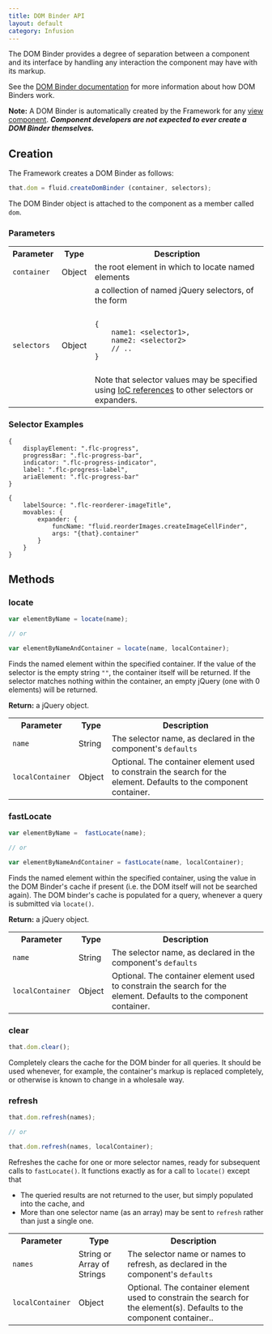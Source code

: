 ```yaml
---
title: DOM Binder API
layout: default
category: Infusion
---
```


The DOM Binder provides a degree of separation between a component and its interface by handling any interaction the component may have with its markup.

See the [DOM Binder documentation](DOMBinder.md) for more information about how DOM Binders work.

<div class="infusion-docs-note">

<strong>Note:</strong> A DOM Binder is automatically created by the Framework for any [view component](tutorial-gettingStartedWithInfusion/ViewComponents.md).
**_Component developers are not expected to ever create a DOM Binder themselves._**
</div>

## Creation

The Framework creates a DOM Binder as follows:

```javascript
that.dom = fluid.createDomBinder (container, selectors);
```

The DOM Binder object is attached to the component as a member called `dom`.

### Parameters

<table>
    <tr>
        <th>Parameter</th>
        <th>Type</th>
        <th>Description</th>
    </tr>
    <tr>
        <td><code>container</code></td>
        <td>Object</td>
        <td>the root element in which to locate named elements</td>
    </tr>
    <tr>
        <td><code>selectors</code></td>
        <td>Object</td>
        <td>a collection of named jQuery selectors, of the form
<pre>
<code>
{
    name1: &lt;selector1&gt;,
    name2: &lt;selector2&gt;
    // ..
}
</code>
</pre>
Note that selector values may be specified using <a href="IoCReferences.md">IoC references</a> to other selectors or expanders.
        </td>
    </tr>
</table>

### Selector Examples

```json5
{
    displayElement: ".flc-progress",
    progressBar: ".flc-progress-bar",
    indicator: ".flc-progress-indicator",
    label: ".flc-progress-label",
    ariaElement: ".flc-progress-bar"
}
```

```json5
{
    labelSource: ".flc-reorderer-imageTitle",
    movables: {
        expander: {
            funcName: "fluid.reorderImages.createImageCellFinder",
            args: "{that}.container"
        }
    }
}
```

## Methods

### locate

```javascript
var elementByName = locate(name);

// or

var elementByNameAndContainer = locate(name, localContainer);
```

Finds the named element within the specified container. If the value of the selector is the empty string `""`, the container itself
will be returned. If the selector matches nothing within the container, an empty jQuery (one with 0 elements) will be returned.

**Return:** a jQuery object.

<table>
    <tr>
        <th>Parameter</th>
        <th>Type</th>
        <th>Description</th>
    </tr>
    <tr>
        <td><code>name</code></td>
        <td>String</td>
        <td>The selector name, as declared in the component's <code>defaults</code></td>
    </tr>
    <tr>
        <td><code>localContainer</code></td>
        <td>Object</td>
        <td>Optional. The container element used to constrain the search for the element. Defaults to the component container.
        </td>
    </tr>
</table>

### fastLocate

```javascript
var elementByName =  fastLocate(name);

// or

var elementByNameAndContainer = fastLocate(name, localContainer);
```

Finds the named element within the specified container, using the value in the DOM Binder's cache if present (i.e. the DOM itself will not be searched again). The DOM binder's cache is populated for a query, whenever a query is submitted via `locate()`.

**Return:** a jQuery object.

<table>
    <tr>
        <th>Parameter</th>
        <th>Type</th>
        <th>Description</th>
    </tr>
    <tr>
        <td><code>name</code></td>
        <td>String</td>
        <td>The selector name, as declared in the component's <code>defaults</code></td>
    </tr>
    <tr>
        <td><code>localContainer</code></td>
        <td>Object</td>
        <td>Optional. The container element used to constrain the search for the element. Defaults to the component container.
        </td>
    </tr>
</table>

### clear

```javascript
that.dom.clear();
```

Completely clears the cache for the DOM binder for all queries. It should be used whenever, for example, the container's markup is replaced completely, or otherwise is known to change in a wholesale way.

### refresh

```javascript
that.dom.refresh(names);

// or

that.dom.refresh(names, localContainer);
```

Refreshes the cache for one or more selector names, ready for subsequent calls to `fastLocate()`. It functions exactly as for a call to `locate()` except that

* The queried results are not returned to the user, but simply populated into the cache, and
* More than one selector name (as an array) may be sent to `refresh` rather than just a single one.

<table>
    <tr>
        <th>Parameter</th>
        <th>Type</th>
        <th>Description</th>
    </tr>
    <tr>
        <td><code>names</code></td>
        <td>String or Array of Strings</td>
        <td>The selector name or names to refresh, as declared in the component's <code>defaults</code></td>
    </tr>
    <tr>
        <td><code>localContainer</code></td>
        <td>Object</td>
        <td>Optional. The container element used to constrain the search for the element(s). Defaults to the component container..
        </td>
    </tr>
</table>
